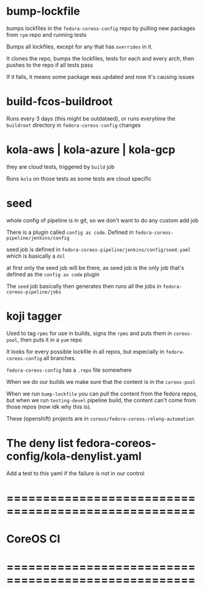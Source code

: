 # bump-lockfile

bumps lockfiles in the `fedora-coreos-config` repo by pulling new packages from `rpm` repo and running tests

Bumps all lockfiles, except for any that has `overrides` in it.

It clones the repo, bumps the lockfiles, tests for each and every arch, then pushes to the repo if all tests pass

If it fails, it means some package was updated and now it's causing issues


# build-fcos-buildroot

Runs every 3 days (this might be outdataed), or runs everytime the `buildroot` directory in `fedora-coreos-config` changes


# kola-aws | kola-azure | kola-gcp

they are cloud tests, triggered by `build` job

Runs `kola` on those tests as some tests are cloud specific


# seed

whole config of pipeline is in git, so we don't want to do any custom add job

There is a plugin called `config as code`. Defined in `fedora-coreos-pipeline/jenkins/config`

seed job is defined in `fedora-coreos-pipeline/jenkins/config/seed.yaml` which is basically a `dsl`

at first only the seed job will be there, as seed job is the only job that's defined as the `config as code` plugin

The `seed` job basically then generates then runs all the jobs in  `fedora-coreos-pipeline/jobs`


# koji tagger

Used to tag `rpms` for use in builds, signs the `rpms` and puts them in `coreos-pool`, then puts it in a `yum` repo

It looks for every possible lockfile in all repos, but especially in `fedora-coreos-config` all branches.

`fedora-coreos-config` has a `.repo` file somewhere 

When we do our builds we make sure that the content is in the `coreos-pool`

When we run `bump-lockfile` you can pull the content from the fedora repos, 
but when we run `testing-devel` pipeline build, the content can't come from those repos (now idk why this is).

These (openshift) projects are in `coreos/fedora-coreos-releng-automation`


# The deny list fedora-coreos-config/kola-denylist.yaml

Add a test to this yaml if the failure is not in our control


# ====================================================
# CoreOS CI
# ====================================================


